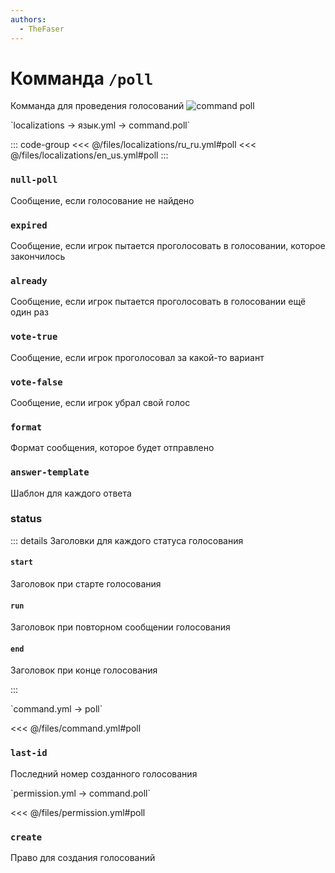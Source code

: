 ```yaml
---
authors:
  - TheFaser
---
```


# Комманда `/poll`

Комманда для проведения голосований
![command poll](/commandpoll.png)

[//]: # (localization)
<!--@include: @/parts/words.md#localization--> 
<!--@include: @/parts/words.md#path--> `localizations → язык.yml → command.poll`

<!--@include: @/parts/words.md#default--> 

::: code-group
<<< @/files/localizations/ru_ru.yml#poll
<<< @/files/localizations/en_us.yml#poll
:::

### `null-poll`

Сообщение, если голосование не найдено

### `expired`

Сообщение, если игрок пытается проголосовать в голосовании, которое закончилось

### `already`

Сообщение, если игрок пытается проголосовать в голосовании ещё один раз

### `vote-true`

Сообщение, если игрок проголосовал за какой-то вариант

### `vote-false`

Сообщение, если игрок убрал свой голос

### `format`

Формат сообщения, которое будет отправлено

### `answer-template`

Шаблон для каждого ответа

### status

::: details Заголовки для каждого статуса голосования

#### `start`

Заголовок при старте голосования

#### `run`

Заголовок при повторном сообщении голосования

#### `end`

Заголовок при конце голосования

:::

[//]: # (command.yml)
<!--@include: @/parts/words.md#setting-->
<!--@include: @/parts/words.md#path--> `command.yml → poll`

<!--@include: @/parts/words.md#default-->
<<< @/files/command.yml#poll

<!--@include: @/parts/enable.md-->
<!--@include: @/parts/range.md-->

### `last-id`

Последний номер созданного голосования

<!--@include: @/parts/aliases.md-->
<!--@include: @/parts/cooldown.md-->
<!--@include: @/parts/sound.md-->

[//]: # (permission.yml)
<!--@include: @/parts/words.md#permission-->
<!--@include: @/parts/words.md#path--> `permission.yml → command.poll`

<!--@include: @/parts/words.md#default-->
<<< @/files/permission.yml#poll

<!--@include: @/parts/permission/permissionTier3.md-->

### `create`

Право для создания голосований

<!--@include: @/parts/permission/cooldown.md-->
<!--@include: @/parts/permission/sound.md-->

